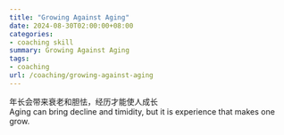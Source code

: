 ```yaml
---
title: "Growing Against Aging"
date: 2024-08-30T02:00:00+08:00
categories:
- coaching skill
summary: Growing Against Aging
tags:
- coaching
url: /coaching/growing-against-aging
---
```


年长会带来衰老和胆怯，经历才能使人成长  
Aging can bring decline and timidity, but it is experience that makes one grow.








